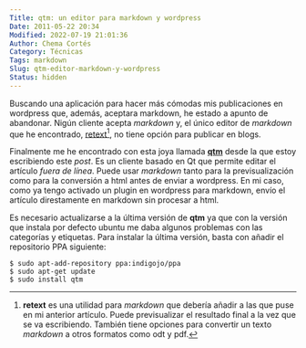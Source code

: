 ```yaml
---
Title: qtm: un editor para markdown y wordpress
Date: 2011-05-22 20:34
Modified: 2022-07-19 21:01:36
Author: Chema Cortés
Category: Técnicas
Tags: markdown
Slug: qtm-editor-markdown-y-wordpress
Status: hidden
---
```


Buscando una aplicación para hacer más cómodas mis publicaciones en wordpress que, además, aceptara markdown, he estado a apunto de abandonar. Nigún cliente acepta *markdown* y, el único editor de *markdown* que he encontrado, [retext][][^1], no tiene opción para publicar en blogs.

Finalmente me he encontrado con esta joya llamada **[qtm][]** desde la que estoy escribiendo este *post*. Es un cliente basado en Qt que permite editar el artículo *fuera de línea*. Puede usar *markdown* tanto para la previsualización como para la conversión a html antes de enviar a wordpress. En mi caso, como ya tengo activado un plugin en wordpress para markdown, envío el artículo direstamente en markdown sin procesar a html.

Es necesario actualizarse a la última versión de **qtm** ya que con la versión que instala por defecto ubuntu me daba algunos problemas con las categorías y etiquetas. Para instalar la última versión, basta con añadir el repositorio PPA siguiente:

	$ sudo apt-add-repository ppa:indigojo/ppa
	$ sudo apt-get update
	$ sudo install qtm

[retext]: http://sourceforge.net/p/retext/home/
[qtm]: http://qtm.blogistan.co.uk/ "QTM The open-source blogging client"


[^1]: **retext** es una utilidad para *markdown* que debería añadir a las que puse en mi anterior artículo. Puede previsualizar el resultado final a la vez que se va escribiendo. También tiene opciones para convertir un texto *markdown* a otros formatos como odt y pdf.
